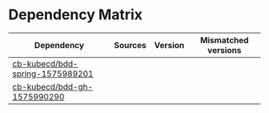 # Dependency Matrix

Dependency | Sources | Version | Mismatched versions
---------- | ------- | ------- | -------------------
[cb-kubecd/bdd-spring-1575989201](https://github.com/cb-kubecd/bdd-spring-1575989201.git) |  | []() | 
[cb-kubecd/bdd-gh-1575990290](https://github.com/cb-kubecd/bdd-gh-1575990290.git) |  | []() | 
